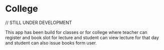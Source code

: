 # College
// STILL UNDER DEVELOPMENT

This app has been build for classes or for college where teacher can register and book slot for lecture and student can view lecture for 
that day and student can also issue books form user.
